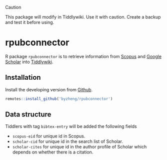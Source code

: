 
> [!CAUTION]
> This package will modify in Tiddlywiki. Use it with caution. 
> Create a backup and test it before using.

# rpubconnector

R package `rpubconnector` is to retrieve information from [Scopus](https://scopus.com) and 
[Google Scholar](https://scholar.google.com/) into  [Tiddlywiki](https://tiddlywiki.com/).


## Installation

Install the developing version from [Github](https://github.com/byzheng/rpubconnector).

```r
remotes::install_github('byzheng/rpubconnector')
```


## Data structure

Tiddlers with tag `bibtex-entry` will be added the following fields

* `scopus-eid` for unique id in Scopus.
* `scholar-cid` for unique id in the search list of Scholar.  
* `scholar-cites` for unique id in the author profile of Scholar which depends on whether there is a citation.


